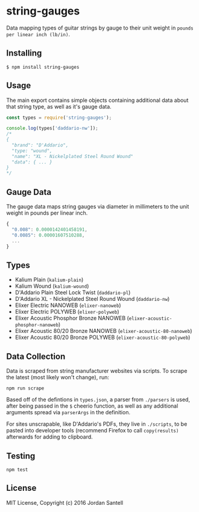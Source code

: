 # string-gauges

Data mapping types of guitar strings by gauge to their unit weight in `pounds per linear inch (lb/in)`.

## Installing

```
$ npm install string-gauges
```

## Usage

The main export contains simple objects containing additional data about that string type, as well as it's gauge data.

```js
const types = require('string-gauges');

console.log(types['daddario-nw']);
/*
{
  "brand": "D'Addario",
  "type: "wound",
  "name": "XL - Nickelplated Steel Round Wound"
  "data": { ... }
}
*/
```

## Gauge Data

The gauge data maps string gauges via diameter in millimeters to the unit weight in pounds per linear inch.

```js
{
  "0.008": 0.0000142401458191,
  "0.0085": 0.00001607510288,
  ...
}
```

## Types

* Kalium Plain (`kalium-plain`)
* Kalium Wound (`kalium-wound`)
* D'Addario Plain Steel Lock Twist (`daddario-pl`)
* D'Addario XL - Nickelplated Steel Round Wound (`daddario-nw`)
* Elixer Electric NANOWEB (`elixer-nanoweb`)
* Elixer Electric POLYWEB (`elixer-polyweb`)
* Elixer Acoustic Phosphor Bronze NANOWEB (`elixer-acoustic-phosphor-nanoweb`)
* Elixer Acoustic 80/20 Bronze NANOWEB (`elixer-acoustic-80-nanoweb`)
* Elixer Acoustic 80/20 Bronze POLYWEB (`elixer-acoustic-80-polyweb`)

## Data Collection

Data is scraped from string manufacturer websites via scripts. To scrape the latest (most likely won't change), run:

`npm run scrape`

Based off of the defintions in `types.json`, a parser from `./parsers` is used, after being passed in the `$` cheerio function, as well as any additional arguments spread via `parserArgs` in the definition.

For sites unscrapable, like D'Addario's PDFs, they live in `./scripts`, to be pasted into developer tools (recommend Firefox to call `copy(results)` afterwards for adding to clipboard.

## Testing

`npm test`

## License

MIT License, Copyright (c) 2016 Jordan Santell
